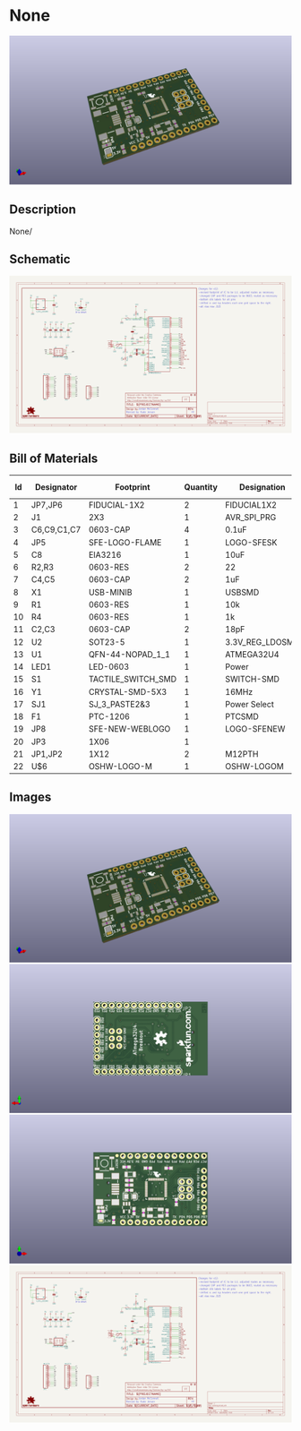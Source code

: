 # None
![None](version_current/working/working_3d.png)
## Description
None/
## Schematic
![None](version_current/working/working_schematic.png)
## Bill of Materials
| Id | Designator | Footprint | Quantity | Designation | Supplier and ref |  |
| --- | --- | --- | --- | --- | --- | --- |
| 1 | JP7,JP6 | FIDUCIAL-1X2 | 2 | FIDUCIAL1X2 |  |  |
| 2 | J1 | 2X3 | 1 | AVR_SPI_PRG |  |  |
| 3 | C6,C9,C1,C7 | 0603-CAP | 4 | 0.1uF |  |  |
| 4 | JP5 | SFE-LOGO-FLAME | 1 | LOGO-SFESK |  |  |
| 5 | C8 | EIA3216 | 1 | 10uF |  |  |
| 6 | R2,R3 | 0603-RES | 2 | 22 |  |  |
| 7 | C4,C5 | 0603-CAP | 2 | 1uF |  |  |
| 8 | X1 | USB-MINIB | 1 | USBSMD |  |  |
| 9 | R1 | 0603-RES | 1 | 10k |  |  |
| 10 | R4 | 0603-RES | 1 | 1k |  |  |
| 11 | C2,C3 | 0603-CAP | 2 | 18pF |  |  |
| 12 | U2 | SOT23-5 | 1 | 3.3V_REG_LDOSMD |  |  |
| 13 | U1 | QFN-44-NOPAD_1_1 | 1 | ATMEGA32U4 |  |  |
| 14 | LED1 | LED-0603 | 1 | Power |  |  |
| 15 | S1 | TACTILE_SWITCH_SMD | 1 | SWITCH-SMD |  |  |
| 16 | Y1 | CRYSTAL-SMD-5X3 | 1 | 16MHz |  |  |
| 17 | SJ1 | SJ_3_PASTE2&3 | 1 | Power Select |  |  |
| 18 | F1 | PTC-1206 | 1 | PTCSMD |  |  |
| 19 | JP8 | SFE-NEW-WEBLOGO | 1 | LOGO-SFENEW |  |  |
| 20 | JP3 | 1X06 | 1 |  |  |  |
| 21 | JP1,JP2 | 1X12 | 2 | M12PTH |  |  |
| 22 | U$6 | OSHW-LOGO-M | 1 | OSHW-LOGOM |  |  |

## Images
![version_current/working/working_3d.png](version_current/working/working_3d.png)
![version_current/working/working_3d_back.png](version_current/working/working_3d_back.png)
![version_current/working/working_3d_front.png](version_current/working/working_3d_front.png)
![version_current/working/working_schematic.png](version_current/working/working_schematic.png)

